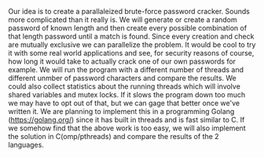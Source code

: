 Our idea is to create a parallaleized brute-force password cracker. Sounds more complicated than it really is. We will generate or create a random password of known length and then create every possible combination of that length password until a match is found. Since every creation and check are mutually exclusive we can parallelize the problem. It would be cool to try it with some real world applications and see, for security reasons of course, how long it would take to actually crack one of our own passwords for example. We will run the program with a different number of threads and different unmber of password characters and compare the results. We could also collect statistics about the running threads which will involve shared variables and mutex locks. If it slows the program down too much we may have to opt out of that, but we can gage that better once we've written it. We are planning to implement this in a programming Golang (https://golang.org/) since it has built in threads and is fast similar to C. If we somehow find that the above work is too easy, we will also implement the solution in C(omp/pthreads) and compare the results of the 2 languages. 
